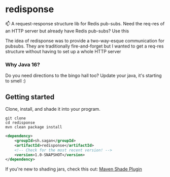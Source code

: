 # redisponse
📫 A request-response structure lib for Redis pub-subs. Need the req-res of an HTTP server but already have Redis pub-subs? Use this

The idea of redisponse was to provide a two-way-esque communication for pubsubs. They are traditionally fire-and-forget but I wanted to get a req-res
structure without having to set up a whole HTTP server

### Why Java 16?
Do you need directions to the bingo hall too? Update your java, it's starting to smell :)

## Getting started
Clone, install, and shade it into your program.
```
git clone
cd redisponse
mvn clean package install
```
```xml
<dependency>
    <groupId>sh.sagan</groupId>
    <artifactId>redisponse</artifactId>
    <!-- Check for the most recent version! -->
    <version>1.0-SNAPSHOT</version>
</dependency>
```
If you're new to shading jars, check this out: [Maven Shade Plugin](https://maven.apache.org/plugins/maven-shade-plugin/examples/includes-excludes.html)
